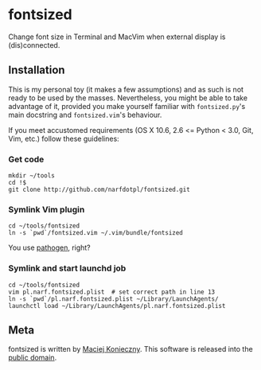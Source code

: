 fontsized
=========

Change font size in Terminal and MacVim when external display is
(dis)connected.


Installation
------------

This is my personal toy (it makes a few assumptions) and as such is
not ready to be used by the masses.  Nevertheless, you might be able
to take advantage of it, provided you make yourself familiar with
`fontsized.py`'s main docstring and `fontsized.vim`'s behaviour.

If you meet accustomed requirements (OS X 10.6, 2.6 <= Python < 3.0,
Git, Vim, etc.) follow these guidelines:


### Get code

    mkdir ~/tools
    cd !$
    git clone http://github.com/narfdotpl/fontsized.git


### Symlink Vim plugin

    cd ~/tools/fontsized
    ln -s `pwd`/fontsized.vim ~/.vim/bundle/fontsized

You use [pathogen][], right?

  [pathogen]: http://github.com/tpope/vim-pathogen


### Symlink and start launchd job

    cd ~/tools/fontsized
    vim pl.narf.fontsized.plist  # set correct path in line 13
    ln -s `pwd`/pl.narf.fontsized.plist ~/Library/LaunchAgents/
    launchctl load ~/Library/LaunchAgents/pl.narf.fontsized.plist


Meta
----

fontsized is written by [Maciej Konieczny][].  This software is released
into the [public domain][].

  [Maciej Konieczny]: http://narf.pl/
  [public domain]: http://unlicense.org/

